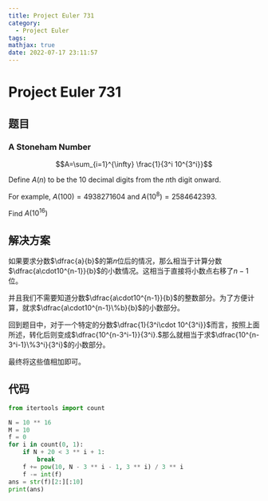 ```yaml
---
title: Project Euler 731
category:
  - Project Euler
tags:
mathjax: true
date: 2022-07-17 23:11:57
---
```


<escape><!-- more --></escape>

# Project Euler 731

## 题目

### A Stoneham Number

$$A=\sum_{i=1}^{\infty} \frac{1}{3^i 10^{3^i}}$$

Define $A(n)$ to be the $10$ decimal digits from the $n\text{th}$ digit onward.

For example, $A(100) = 4938271604$ and $A(10^8)=2584642393$.

Find $A(10^{16})$

## 解决方案

如果要求分数$\dfrac{a}{b}$的第$n$位后的情况，那么相当于计算分数$\dfrac{a\cdot10^{n-1}}{b}$的小数情况。这相当于直接将小数点右移了$n-1$位。

并且我们不需要知道分数$\dfrac{a\cdot10^{n-1}}{b}$的整数部分。为了方便计算，就求$\dfrac{a\cdot10^{n-1}\%b}{b}$的小数部分。

回到题目中，对于一个特定的分数$\dfrac{1}{3^i\cdot 10^{3^i}}$而言，按照上面所述，转化后则变成$\dfrac{10^{n-3^i-1}}{3^i}.$那么就相当于求$\dfrac{10^{n-3^i-1}\%3^i}{3^i}$的小数部分。

最终将这些值相加即可。

## 代码

```py
from itertools import count

N = 10 ** 16
M = 10
f = 0
for i in count(0, 1):
    if N + 20 < 3 ** i + 1:
        break
    f += pow(10, N - 3 ** i - 1, 3 ** i) / 3 ** i
    f -= int(f)
ans = str(f)[2:][:10]
print(ans)

```
